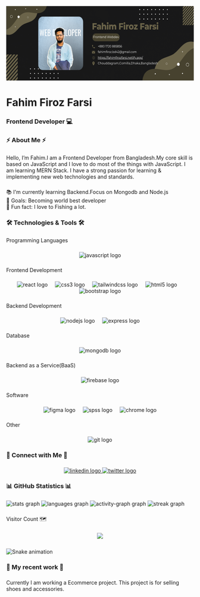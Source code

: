 <div align="center">
  <img height="200" src="https://raw.githubusercontent.com/fahimfiroz42/fahimfiroz42/refs/heads/main/Fahim%20Firoz%20Farsi.png"  />
</div>

###

<h1 align="left">Fahim Firoz Farsi</h1>

###

<h3 align="left">Frontend Developer 💻</h3>

###

<h3 align="left">⚡ About Me ⚡</h3>

###

<p align="left">Hello, I’m Fahim.I am a Frontend Developer from Bangladesh.My core skill is based on JavaScript and I love to do most of the things with JavaScript. I am learning MERN Stack. I have a strong passion for learning & implementing new web technologies and standards.</p>

###

<p align="left">📚 I'm currently learning Backend.Focus on Mongodb and Node.js<br>🎯 Goals: Becoming world best developer <br>🎲 Fun fact: I love to Fishing a lot.</p>

###

<h3 align="left">🛠️ Technologies & Tools 🛠️</h3>

###

<p align="left">Programming Languages</p>

###

<div align="center">
  <img src="https://cdn.jsdelivr.net/gh/devicons/devicon/icons/javascript/javascript-original.svg" height="40" alt="javascript logo"  />
</div>

###

<p align="left">Frontend Development</p>

###

<div align="center">
  <img src="https://cdn.jsdelivr.net/gh/devicons/devicon/icons/react/react-original.svg" height="40" alt="react logo"  />
  <img width="12" />
  <img src="https://cdn.jsdelivr.net/gh/devicons/devicon/icons/css3/css3-original.svg" height="40" alt="css3 logo"  />
  <img width="12" />
  <img src="https://cdn.simpleicons.org/tailwindcss/06B6D4" height="40" alt="tailwindcss logo"  />
  <img width="12" />
  <img src="https://cdn.jsdelivr.net/gh/devicons/devicon/icons/html5/html5-original.svg" height="40" alt="html5 logo"  />
  <img width="12" />
  <img src="https://cdn.jsdelivr.net/gh/devicons/devicon/icons/bootstrap/bootstrap-original.svg" height="40" alt="bootstrap logo"  />
</div>

###

<p align="left">Backend Development</p>

###

<div align="center">
  <img src="https://cdn.jsdelivr.net/gh/devicons/devicon/icons/nodejs/nodejs-original.svg" height="40" alt="nodejs logo"  />
  <img width="12" />
  <img src="https://skillicons.dev/icons?i=express" height="40" alt="express logo"  />
</div>

###

<p align="left">Database</p>

###

<div align="center">
  <img src="https://cdn.jsdelivr.net/gh/devicons/devicon/icons/mongodb/mongodb-original.svg" height="40" alt="mongodb logo"  />
</div>

###

<p align="left">Backend as a Service(BaaS)</p>

###

<div align="center">
  <img src="https://cdn.jsdelivr.net/gh/devicons/devicon/icons/firebase/firebase-plain.svg" height="40" alt="firebase logo"  />
</div>

###

<p align="left">Software</p>

###

<div align="center">
  <img src="https://cdn.jsdelivr.net/gh/devicons/devicon/icons/figma/figma-original.svg" height="40" alt="figma logo"  />
  <img width="12" />
  <img src="https://cdn.jsdelivr.net/gh/devicons/devicon/icons/spss/spss-original.svg" height="40" alt="spss logo"  />
  <img width="12" />
  <img src="https://cdn.jsdelivr.net/gh/devicons/devicon/icons/chrome/chrome-original.svg" height="40" alt="chrome logo"  />
</div>

###

<p align="left">Other</p>

###

<div align="center">
  <img src="https://cdn.jsdelivr.net/gh/devicons/devicon/icons/git/git-original.svg" height="40" alt="git logo"  />
</div>

###

<h3 align="left">🤝 Connect with Me 🤝</h3>

###

<div align="center">
  <a href="https://www.linkedin.com/in/fahim-firoz-farsi/" target="_blank">
    <img src="https://img.shields.io/static/v1?message=LinkedIn&logo=linkedin&label=&color=0077B5&logoColor=white&labelColor=&style=for-the-badge" height="40" alt="linkedin logo"  />
  </a>
  <a href="https://x.com/fahim_farsi1" target="_blank">
    <img src="https://img.shields.io/static/v1?message=Twitter&logo=twitter&label=&color=1DA1F2&logoColor=white&labelColor=&style=for-the-badge" height="40" alt="twitter logo"  />
  </a>
</div>

###

<h3 align="left">📊 GitHub Statistics 📊</h3>

###

<div align="left">
  <img src="https://github-readme-stats.vercel.app/api?username=fahimfiroz42&hide_title=false&hide_rank=false&show_icons=true&include_all_commits=true&count_private=true&disable_animations=false&theme=codeSTACKr&locale=en&hide_border=false&order=1" height="150" alt="stats graph"  />
  <img src="https://github-readme-stats.vercel.app/api/top-langs?username=fahimfiroz42&locale=en&hide_title=false&layout=compact&card_width=320&langs_count=6&theme=highcontrast&hide_border=true&order=2" height="150" alt="languages graph"  />
  <img src="https://github-readme-activity-graph.vercel.app/graph?username=fahimfiroz42&radius=16&theme=github-dark&area=true&order=5&hide_border=true" height="300" alt="activity-graph graph"  />
  <img src="https://streak-stats.demolab.com?user=fahimfiroz42&locale=en&mode=weekly&theme=github_dark&hide_border=true&border_radius=5&order=3" height="150" alt="streak graph"  />
</div>

###

<p align="left">Visitor Count 🗺️</p>

###

<div align="center">
  <img src="https://profile-counter.glitch.me/fahimfiroz42/count.svg?"  />
</div>

###

<img src="https://raw.githubusercontent.com/fahimfiroz42/fahimfiroz42/output/snake.svg" alt="Snake animation" />

###

<h3 align="left">👋 My recent work 👋</h3>

###

<p align="left">Currently I am working a Ecommerce project. This project is for selling shoes and accessories.</p>

###
